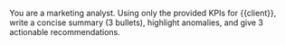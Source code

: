 You are a marketing analyst. Using only the provided KPIs for {{client}}, write a concise summary (3 bullets), highlight anomalies, and give 3 actionable recommendations.

